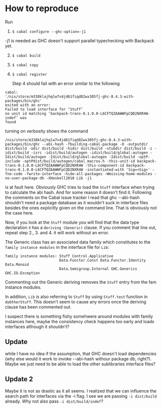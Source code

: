# How to reproduce

Run

1. `$ cabal configure --ghc-option=-j1`

  -j1 is needed as GHC doesn't support parallel typechecking with Backpack yet.

2. `$ cabal build`

3. `$ cabal copy`

4. `$ cabal register`

    Step 4 should fail with an error similar to the following

```
cabal:
'/nix/store/m338klajhqlw7v4jd61fiqd82wx305fj-ghc-8.4.3-with-packages/bin/ghc'
exited with an error:
Failed to load interface for ‘Stuff’
no unit id matching ‘backpack-trans-0.1.0.0-L6CFTQZAAWWFpCQD2NXR4W-indef’ was
found
```

turning on verbosity shows the command

```
/nix/store/m338klajhqlw7v4jd61fiqd82wx305fj-ghc-8.4.3-with-packages/bin/ghc --abi-hash -fbuilding-cabal-package -O -outputdir dist/build -odir dist/build -hidir dist/build -stubdir dist/build -i -idist/build -isrc -idist/build/autogen -idist/build/global-autogen -Idist/build/autogen -Idist/build/global-autogen -Idist/build -optP-include -optPdist/build/autogen/cabal_macros.h -this-unit-id backpack-trans-0.1.0.0-L6CFTQZAAWWFpCQD2NXR4W -this-component-id backpack-trans-0.1.0.0-L6CFTQZAAWWFpCQD2NXR4W -instantiated-with 'Sig=<Sig>' -fno-code -fwrite-interface -hide-all-packages -Wmissing-home-modules -no-user-package-db -XHaskell2010 Lib -j1
```

is at fault here. Obviously GHC tries to load the `Stuff` interface when trying to calculate the abi hash. And for some reason it doesn't find it. Following the comments
on the Cabal issue tracker I read that ghc --abi-hash shouldn't need a package database as it wouldn't suck in interface files besides the ones explicitly given on the
command line. That is obviously not the case here.

Now, if you look at the `Stuff` module you will find that the data type declaration `X` has a `deriving (Generic)` clause.
If you comment that line out, repeat step 2., 3. and 4. it will work without an error.

The Generic class has an associated data family which constitutes to the `family instance modules` in the interface file
for `Lib`:

```
family instance modules: Stuff Control.Applicative
                         Data.Functor.Const Data.Functor.Identity Data.Monoid
                         Data.Semigroup.Internal GHC.Generics GHC.IO.Exception
```

Commenting out the Generic deriving removes the `Stuff` entry from the fam instance modules.

In addition, `Lib` is also referring to `Stuff` by using `Stuff.test` function in `doOtherStuff`. This
doesn't seem to cause any errors once the deriving clause has been commented out.


I suspect there is something fishy somehwere around modules with family instances here,
maybe the consistency check happens too early and loads interfaces although it shouldn't?

## Update

while I have no idea if the assumption, that GHC doesn't load dependencies (why else would it work to
invoke --abi-hash withour package db, right?). Maybe we just need to be able to load the other sublibraries
interface files?

## Update 2

Maybe it is not as drastic as it all seems. I realized that we can influence the search path for
interfaces via the -i flag. I see we are passing `-i dist/build` already. Why not also
pass `-i dist/build/indef`?
